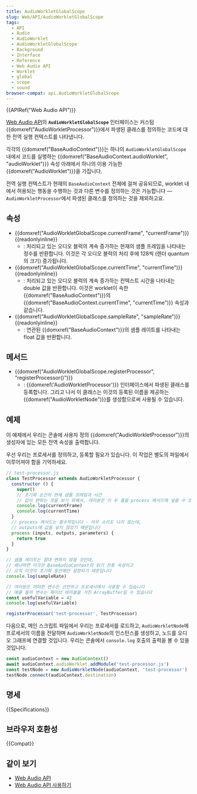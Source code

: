 ```yaml
---
title: AudioWorkletGlobalScope
slug: Web/API/AudioWorkletGlobalScope
tags:
  - API
  - Audio
  - AudioWorklet
  - AudioWorkletGlobalScope
  - Background
  - Interface
  - Reference
  - Web Audio API
  - Worklet
  - global
  - scope
  - sound
browser-compat: api.AudioWorkletGlobalScope
---
```

{{APIRef("Web Audio API")}}

[Web Audio API](/ko/docs/Web/API/Web_Audio_API)의 **`AudioWorkletGlobalScope`** 인터페이스는 커스텀 {{domxref("AudioWorkletProcessor")}}에서 파생된 클래스를 정의하는 코드에 대한 전역 실행 컨텍스트를 나타냅니다.

각각의 {{domxref("BaseAudioContext")}}는 하나의 `AudioWorkletGlobalScope` 내에서 코드를 실행하는 {{domxref("BaseAudioContext.audioWorklet", "audioWorklet")}} 속성 아래에서 하나의 이용 가능한 {{domxref("AudioWorklet")}}을 가집니다.

전역 실행 컨텍스트가 현재의 `BaseAudioContext` 전체에 걸쳐 공유되므로, worklet 내에서 허용되는 행동을 수행하는 것과 다른 변수를 정의하는 것은 가능합니다 — `AudioWorkletProcessor`에서 파생된 클래스를 정의하는 것을 제외하고요.

## 속성

- {{domxref("AudioWorkletGlobalScope.currentFrame", "currentFrame")}} {{readonlyinline}}
  - : 처리되고 있는 오디오 블럭의 계속 증가하는 현재의 샘플 프레임을 나타내는 정수를 반환합니다. 이것은 각 오디오 블럭의 처리 후에 128씩 (렌더 quantum의 크기) 증가됩니다.
- {{domxref("AudioWorkletGlobalScope.currentTime", "currentTime")}} {{readonlyinline}}
  - : 처리되고 있는 오디오 블럭의 계속 증가하는 컨텍스트 시간을 나타내는 double 값을 반환합니다. 이것은 worklet이 속한 {{domxref("BaseAudioContext")}}의 {{domxref("BaseAudioContext.currentTime", "currentTime")}} 속성과 같습니다.
- {{domxref("AudioWorkletGlobalScope.sampleRate", "sampleRate")}} {{readonlyinline}}
  - : 연관된 {{domxref("BaseAudioContext")}}의 샘플 레이트를 나타내는 float 값을 반환합니다.

## 메서드

- {{domxref("AudioWorkletGlobalScope.registerProcessor", "registerProcessor()")}}
  - : {{domxref('AudioWorkletProcessor')}} 인터페이스에서 파생된 클래스를 등록합니다. 그리고 나서 이 클래스는 이것의 등록된 이름을 제공하는 {{domxref("AudioWorkletNode")}}를 생성함으로써 사용될 수 있습니다.

## 예제

이 예제에서 우리는 콘솔에 사용자 정의 {{domxref("AudioWorkletProcessor")}}의 생성자에 있는 모든 전역 속성을 출력합니다.

우선 우리는 프로세서를 정의하고, 등록할 필요가 있습니다. 이 작업은 별도의 파일에서 이루어져야 함을 기억하세요.

```js
// test-processor.js
class TestProcessor extends AudioWorkletProcessor {
  constructor () {
    super()
    // 초기화 순간의 현재 샘플 프레임과 시간
    // 값이 변하는 것을 보기 위해서, 여러분은 이 두 줄을 process 메서드에 넣을 수 있습니다
    console.log(currentFrame)
    console.log(currentTime)
  }
  // process 메서드는 필수적입니다 - 아무 소리도 나지 않는데,
  // outputs에 값을 넣지 않았기 때문입니다
  process (inputs, outputs, parameters) {
    return true
  }
}

// 샘플 레이트는 절대 변하지 않을 것인데,
// 왜냐하면 이것은 BaseAudioContext의 읽기 전용 속성이고
// 오직 이것의 초기화 동안에만 설정되기 때문입니다
console.log(sampleRate)

// 여러분은 어떠한 변수든 선언하고 프로세서에서 사용할 수 있습니다
// 예를 들어 변수는 웨이브 테이블을 가진 ArrayBuffer일 수 있습니다
const usefulVariable = 42
console.log(usefulVariable)

registerProcessor('test-processor', TestProcessor)
```

다음으로, 메인 스크립트 파일에서 우리는 프로세서를 로드하고, `AudioWorkletNode`에 프로세서의 이름을 전달하며 `AudioWorkletNode`의 인스턴스를 생성하고, 노드를 오디오 그래프에 연결할 것입니다. 우리는 콘솔에서 `console.log` 호출의 출력을 볼 수 있을 것입니다.
```js
const audioContext = new AudioContext()
await audioContext.audioWorklet.addModule('test-processor.js')
const testNode = new AudioWorkletNode(audioContext, 'test-processor')
testNode.connect(audioContext.destination)
```

## 명세

{{Specifications}}

## 브라우저 호환성

{{Compat}}

## 같이 보기

- [Web Audio API](/ko/docs/Web/API/Web_Audio_API)
- [Web Audio API 사용하기](/ko/docs/Web/API/Web_Audio_API/Using_Web_Audio_API)

